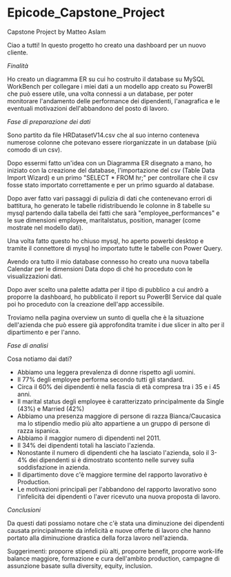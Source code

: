 # Epicode_Capstone_Project
Capstone Project by Matteo Aslam

Ciao a tutti!
In questo progetto ho creato una dashboard per un nuovo cliente.

*Finalità*

Ho creato un diagramma ER su cui ho costruito il database su MySQL WorkBench per collegare i miei dati a un modello app creato su PowerBI che può essere utile, una volta connessi a un database, per poter monitorare l'andamento delle performance dei dipendenti, l'anagrafica e le eventuali motivazioni dell'abbandono del posto di lavoro.

*Fase di preparazione dei dati*

Sono partito da file HRDatasetV14.csv che al suo interno conteneva numerose colonne che potevano essere riorganizzate in un database (più comodo di un csv).

Dopo essermi fatto un'idea con un Diagramma ER disegnato a mano, ho iniziato con la creazione del database, l'importazione del csv (Table Data Import Wizard) e un primo "SELECT * FROM hr;" per controllare che il csv fosse stato importato correttamente e per un primo sguardo al database.

Dopo aver fatto vari passaggi di pulizia di dati che contenevano errori di battitura, ho generato le tabelle ridistribuendo le colonne in 8 tabelle su mysql partendo dalla tabella dei fatti che sarà "employee_performances" e le sue dimensioni employee, maritalstatus, position, manager (come mostrate nel modello dati).

Una volta fatto questo ho chiuso mysql, ho aperto powerbi desktop e tramite il connettore di mysql ho importato tutte le tabelle con Power Query.

Avendo ora tutto il mio database connesso ho creato una nuova tabella Calendar per le dimensioni Data dopo di ché ho proceduto con le visualizzazioni dati.

Dopo aver scelto una palette adatta per il tipo di pubblico a cui andrò a proporre la dashboard, ho pubblicato il report su PowerBI Service dal quale poi ho proceduto con la creazione dell'app accessibile.

Troviamo nella pagina overview un sunto di quella che è la situazione dell'azienda che può essere già approfondita tramite i due slicer in alto per il dipartimento e per l'anno.


*Fase di analisi*

Cosa notiamo dai dati?

- Abbiamo una leggera prevalenza di donne rispetto agli uomini.
- Il 77% degli employee performa secondo tutti gli standard.
- Circa il 60% dei dipendenti è nella fascia di età compresa tra i 35 e i 45 anni.
- Il marital status degli employee è caratterizzato principalmente da Single (43%) e Married (42%)
- Abbiamo una presenza maggiore di persone di razza Bianca/Caucasica ma lo stipendio medio più alto appartiene a un gruppo di persone di razza ispanica.
- Abbiamo il maggior numero di dipendenti nel 2011.
- Il 34% dei dipendenti totali ha lasciato l'azienda.
- Nonostante il numero di dipendenti che ha lasciato l'azienda, solo il 3-4% dei dipendenti si è dimostrato scontento nelle survey sulla soddisfazione in azienda.
- Il dipartimento dove c'è maggiore termine del rapporto lavorativo è Production.
- Le motivazioni principali per l'abbandono del rapporto lavorativo sono l'infelicità dei dipendenti o l'aver ricevuto una nuova proposta di lavoro.



*Conclusioni*

Da questi dati possiamo notare che c'è stata una diminuzione dei dipendenti causata principalmente da infelicità e nuove offerte di lavoro che hanno portato alla diminuzione drastica della forza lavoro nell'azienda.

Suggerimenti: proporre stipendi più alti, proporre benefit, proporre work-life balance maggiore, formazione e cura dell'ambito production, campagne di assunzione basate sulla diversity, equity, inclusion.
